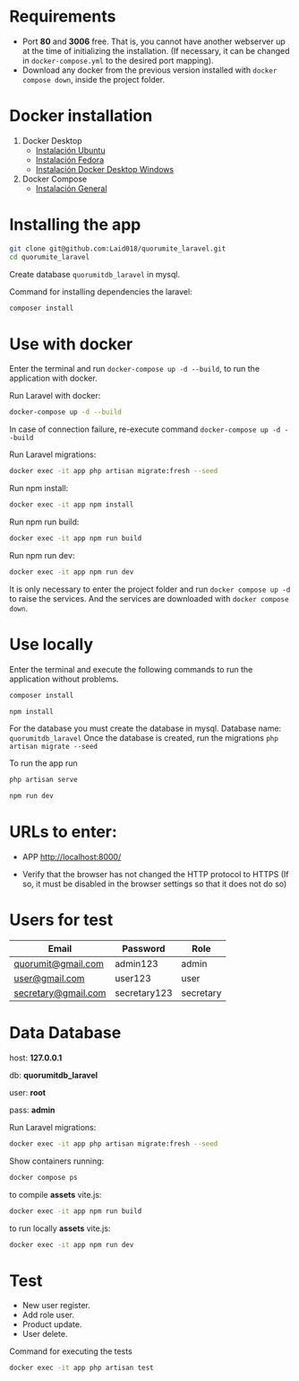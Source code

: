 # Requirements 
* Port **80** and **3006** free. That is, you cannot have another webserver up at the time of initializing the installation. (If necessary, it can be changed in ``docker-compose.yml`` to the desired port mapping).
* Download any docker from the previous version installed with ``docker compose down``, inside the project folder.

# Docker installation 
1. Docker Desktop
    * [Instalación Ubuntu](https://docs.docker.com/engine/install/ubuntu/)
    * [Instalación Fedora](https://docs.docker.com/engine/install/fedora/)
    * [Instalación Docker Desktop Windows](https://docs.docker.com/desktop/windows/install/)
2. Docker Compose
    * [Instalación General](https://docs.docker.com/compose/install/)

# Installing the app
```bash
git clone git@github.com:Laid018/quorumite_laravel.git
cd quorumite_laravel
```

Create database ``quorumitdb_laravel`` in mysql.

Command for installing dependencies the laravel:
```bash
composer install
```

# Use with docker
Enter the terminal and run ``docker-compose up -d --build``, to run the application with docker.

Run Laravel with docker:
```bash
docker-compose up -d --build
```

In case of connection failure, re-execute command ``docker-compose up -d --build``

Run Laravel migrations:
```bash
docker exec -it app php artisan migrate:fresh --seed
```
Run npm install:
```bash
docker exec -it app npm install
```
Run npm run build:
```bash
docker exec -it app npm run build
```
Run npm run dev:
```bash
docker exec -it app npm run dev
```

It is only necessary to enter the project folder and run ``docker compose up -d`` to raise the services. And the services are downloaded with ``docker compose down``.

# Use locally
Enter the terminal and execute the following commands to run the application without problems.
```bash 
composer install
```
```bash
npm install
```

For the database you must create the database in mysql.
Database name: ``quorumitdb_laravel``
Once the database is created, run the migrations
``php artisan migrate --seed``

To run the app run
```bash 
php artisan serve
```
```bash
npm run dev
```

# URLs to enter:

* APP [http://localhost:8000/](http://localhost:8000/)

* Verify that the browser has not changed the HTTP protocol to HTTPS (If so, it must be disabled in the browser settings so that it does not do so)

# Users for test

| Email               | Password     | Role      |
| ------------------  | ------------ | --------- |
| quorumit@gmail.com  | admin123     | admin     |
| user@gmail.com      | user123      | user      |
| secretary@gmail.com | secretary123 | secretary |

# Data Database
host: **127.0.0.1**

db: **quorumitdb_laravel**

user: **root**

pass: **admin**

Run Laravel migrations:
```bash
docker exec -it app php artisan migrate:fresh --seed
```

Show containers running:
```bash
docker compose ps
```

to compile **assets** vite.js:
```bash
docker exec -it app npm run build
```

to run locally **assets** vite.js:
```bash
docker exec -it app npm run dev
```

# Test
* New user register.
* Add role user.
* Product update.
* User delete.

Command for executing the tests
```bash 
docker exec -it app php artisan test
```
